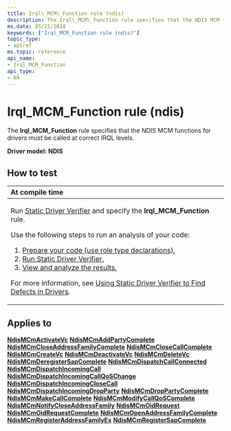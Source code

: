 ```yaml
---
title: Irql\_MCM\_Function rule (ndis)
description: The Irql\_MCM\_Function rule specifies that the NDIS MCM functions for drivers must be called at correct IRQL levels.
ms.date: 05/21/2018
keywords: ["Irql_MCM_Function rule (ndis)"]
topic_type:
- apiref
ms.topic: reference
api_name:
- Irql_MCM_Function
api_type:
- NA
---
```


# Irql\_MCM\_Function rule (ndis)


The **Irql\_MCM\_Function** rule specifies that the NDIS MCM functions for drivers must be called at correct IRQL levels.

**Driver model: NDIS**

## How to test

<table>
<colgroup>
<col width="100%" />
</colgroup>
<thead>
<tr class="header">
<th align="left">At compile time</th>
</tr>
</thead>
<tbody>
<tr class="odd">
<td align="left"><p>Run <a href="/windows-hardware/drivers/devtest/static-driver-verifier" data-raw-source="[Static Driver Verifier](./static-driver-verifier.md)">Static Driver Verifier</a> and specify the <strong>Irql_MCM_Function</strong> rule.</p>
Use the following steps to run an analysis of your code:
<ol>
<li><a href="/windows-hardware/drivers/devtest/using-static-driver-verifier-to-find-defects-in-drivers#preparing-your-source-code" data-raw-source="[Prepare your code (use role type declarations).](./using-static-driver-verifier-to-find-defects-in-drivers.md#preparing-your-source-code)">Prepare your code (use role type declarations).</a></li>
<li><a href="/windows-hardware/drivers/devtest/using-static-driver-verifier-to-find-defects-in-drivers#running-static-driver-verifier" data-raw-source="[Run Static Driver Verifier.](./using-static-driver-verifier-to-find-defects-in-drivers.md#running-static-driver-verifier)">Run Static Driver Verifier.</a></li>
<li><a href="/windows-hardware/drivers/devtest/using-static-driver-verifier-to-find-defects-in-drivers#viewing-and-analyzing-the-results" data-raw-source="[View and analyze the results.](./using-static-driver-verifier-to-find-defects-in-drivers.md#viewing-and-analyzing-the-results)">View and analyze the results.</a></li>
</ol>
<p>For more information, see <a href="/windows-hardware/drivers/devtest/using-static-driver-verifier-to-find-defects-in-drivers" data-raw-source="[Using Static Driver Verifier to Find Defects in Drivers](./using-static-driver-verifier-to-find-defects-in-drivers.md)">Using Static Driver Verifier to Find Defects in Drivers</a>.</p></td>
</tr>
</tbody>
</table>

## Applies to

[**NdisMCmActivateVc**](/windows-hardware/drivers/ddi/ndis/nf-ndis-ndismcmactivatevc)
[**NdisMCmAddPartyComplete**](/windows-hardware/drivers/ddi/ndis/nf-ndis-ndismcmaddpartycomplete)
[**NdisMCmCloseAddressFamilyComplete**](/windows-hardware/drivers/ddi/ndis/nf-ndis-ndismcmcloseaddressfamilycomplete)
[**NdisMCmCloseCallComplete**](/windows-hardware/drivers/ddi/ndis/nf-ndis-ndismcmclosecallcomplete)
[**NdisMCmCreateVc**](/windows-hardware/drivers/ddi/ndis/nf-ndis-ndismcmcreatevc)
[**NdisMCmDeactivateVc**](/windows-hardware/drivers/ddi/ndis/nf-ndis-ndismcmdeactivatevc)
[**NdisMCmDeleteVc**](/windows-hardware/drivers/ddi/ndis/nf-ndis-ndismcmdeletevc)
[**NdisMCmDeregisterSapComplete**](/windows-hardware/drivers/ddi/ndis/nf-ndis-ndismcmderegistersapcomplete)
[**NdisMCmDispatchCallConnected**](/windows-hardware/drivers/ddi/ndis/nf-ndis-ndismcmdispatchcallconnected)
[**NdisMCmDispatchIncomingCall**](/windows-hardware/drivers/ddi/ndis/nf-ndis-ndismcmdispatchincomingcall)
[**NdisMCmDispatchIncomingCallQoSChange**](/windows-hardware/drivers/ddi/ndis/nf-ndis-ndismcmdispatchincomingcallqoschange)
[**NdisMCmDispatchIncomingCloseCall**](/windows-hardware/drivers/ddi/ndis/nf-ndis-ndismcmdispatchincomingclosecall)
[**NdisMCmDispatchIncomingDropParty**](/windows-hardware/drivers/ddi/ndis/nf-ndis-ndismcmdispatchincomingdropparty)
[**NdisMCmDropPartyComplete**](/windows-hardware/drivers/ddi/ndis/nf-ndis-ndismcmdroppartycomplete)
[**NdisMCmMakeCallComplete**](/windows-hardware/drivers/ddi/ndis/nf-ndis-ndismcmmakecallcomplete)
[**NdisMCmModifyCallQoSComplete**](/windows-hardware/drivers/ddi/ndis/nf-ndis-ndismcmmodifycallqoscomplete)
[**NdisMCmNotifyCloseAddressFamily**](/windows-hardware/drivers/ddi/ndis/nf-ndis-ndismcmnotifycloseaddressfamily)
[**NdisMCmOidRequest**](/windows-hardware/drivers/ddi/ndis/nf-ndis-ndismcmoidrequest)
[**NdisMCmOidRequestComplete**](/windows-hardware/drivers/ddi/ndis/nf-ndis-ndismcmoidrequestcomplete)
[**NdisMCmOpenAddressFamilyComplete**](/windows-hardware/drivers/ddi/ndis/nf-ndis-ndismcmopenaddressfamilycomplete)
[**NdisMCmRegisterAddressFamilyEx**](/windows-hardware/drivers/ddi/ndis/nf-ndis-ndismcmregisteraddressfamilyex)
[**NdisMCmRegisterSapComplete**](/windows-hardware/drivers/ddi/ndis/nf-ndis-ndismcmregistersapcomplete)
